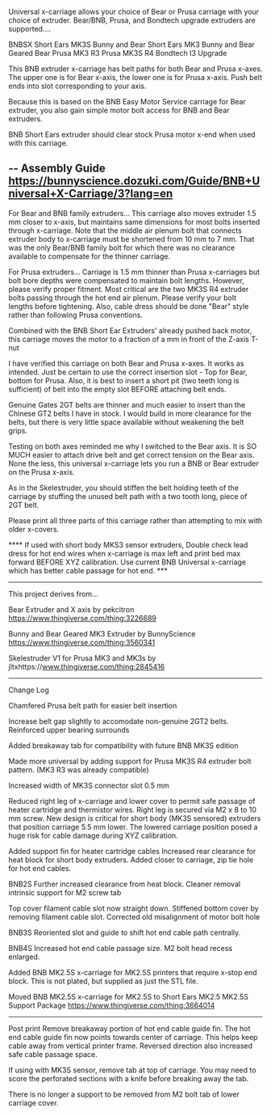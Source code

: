 Universal x-carriage allows your choice of Bear or Prusa carriage with your choice of extruder. Bear/BNB, Prusa, and Bondtech upgrade extruders are supported....

BNBSX Short Ears MK3S
Bunny and Bear Short Ears MK3
Bunny and Bear Geared
Bear
Prusa MK3 R3
Prusa MK3S R4
Bondtech I3 Upgrade

This BNB extruder x-carriage has belt paths for both Bear and Prusa x-axes. The upper one is for Bear x-axis, the lower one is for Prusa x-axis. Push belt ends into slot corresponding to your axis.

Because this is based on the BNB Easy Motor Service carriage for Bear extruder, you also gain simple motor bolt access for BNB and Bear extruders.

BNB Short Ears extruder should clear stock Prusa motor x-end when used with this carriage.

--
Assembly Guide https://bunnyscience.dozuki.com/Guide/BNB+Universal+X-Carriage/3?lang=en
--
For Bear and BNB family extruders...
This carriage also moves extruder 1.5 mm closer to x-axis, but maintains same dimensions for most bolts inserted through x-carriage. Note that the middle air plenum bolt that connects extruder body to x-carriage must be shortened from 10 mm to 7 mm. That was the only Bear/BNB family bolt for which there was no clearance available to compensate for the thinner carriage.

For Prusa extruders...
Carriage is 1.5 mm thinner than Prusa x-carriages but bolt bore depths were compensated to maintain bolt lengths. However, please verify proper fitment. Most critical are the two MK3S R4 extruder bolts passing through the hot end air plenum. Please verify your bolt lengths before tightening. Also, cable dress should be done "Bear" style rather than following Prusa conventions.

Combined with the BNB Short Ear Extruders' already pushed back motor, this carriage moves the motor to a fraction of a mm in front of the Z-axis T-nut

I have verified this carriage on both Bear and Prusa x-axes. It works as intended. Just be certain to use the correct insertion slot - Top for Bear, bottom for Prusa. Also, it is best to insert a short pit (two teeth long is sufficient) of belt into the empty slot BEFORE attaching belt ends.

Genuine Gates 2GT belts are thinner and much easier to insert than the Chinese GT2 belts I have in stock. I would build in more clearance for the belts, but there is very little space available without weakening the belt grips.

Testing on both axes reminded me why I switched to the Bear axis. It is SO MUCH easier to attach drive belt and get correct tension on the Bear axis. None the less, this universal x-carriage lets you run a BNB or Bear extruder on the Prusa x-axis.

As in the Skelestruder, you should stiffen the belt holding teeth of the carriage by stuffing the unused belt path with a two tooth long, piece of 2GT belt.

Please print all three parts of this carriage rather than attempting to mix with older x-covers.

**** If used with short body MKS3 sensor extruders, Double check lead dress for hot end wires when x-carriage is max left and print bed max forward BEFORE XYZ calibration. Use current BNB Universal x-carriage which has better cable passage for hot end. ***

---
This project derives from...

Bear Extruder and X axis
by pekcitron
https://www.thingiverse.com/thing:3226689

Bunny and Bear Geared MK3 Extruder
by BunnyScience
https://www.thingiverse.com/thing:3560341

Skelestruder V1 for Prusa MK3 and MK3s
by jltxhttps://www.thingiverse.com/thing:2845416

-----
Change Log

Chamfered Prusa belt path for easier belt insertion

Increase belt gap slightly to accomodate non-genuine 2GT2 belts.
Reinforced upper bearing surrounds 

Added breakaway tab for compatibility with future BNB MK3S edition

Made more universal by adding support for Prusa MK3S R4 extruder bolt pattern. (MK3 R3 was already compatible)

Increased width of MK3S connector slot 0.5 mm

Reduced right leg of x-carriage and lower cover to permit safe passage of heater cartridge and thermistor wires. Right leg is secured via M2 x 8 to 10 mm screw. New design is critical for short body (MK3S sensored) extruders that position carriage 5.5 mm lower. The lowered carriage position posed a huge risk for cable damage during XYZ calibration.

Added support fin for heater cartridge cables
Increased rear clearance for heat block for short body extruders.
Added closer to carriage, zip tie hole for hot end cables.

BNB2S Further increased clearance from heat block. Cleaner removal intrinsic support for M2 screw tab

Top cover filament cable slot now straight down.
Stiffened bottom cover by removing filament cable slot. 
Corrected old misalignment of motor bolt hole

BNB3S Reoriented slot and guide to shift hot end cable path centrally. 

BNB4S Increased hot end cable passage size. M2 bolt head recess enlarged.

Added BNB MK2.5S x-carriage for MK2.5S printers that require x-stop end block. This is not plated, but supplied as just the STL file.

Moved BNB MK2.5S x-carriage for MK2.5S to Short Ears MK2.5 MK2.5S Support Package
https://www.thingiverse.com/thing:3664014


-----
Post print
Remove breakaway portion of hot end cable guide fin. The hot end cable guide fin now points towards center of carriage. This helps keep cable away from vertical printer frame. Reversed direction also increased safe cable passage space.

If using with MK3S sensor, remove tab at top of carriage. You may need to score  the perforated sections with a knife before breaking away the tab.

There is no longer a support to be removed from M2 bolt tab of lower carriage cover.
